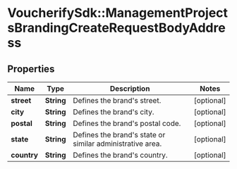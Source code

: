 # VoucherifySdk::ManagementProjectsBrandingCreateRequestBodyAddress

## Properties

| Name | Type | Description | Notes |
| ---- | ---- | ----------- | ----- |
| **street** | **String** | Defines the brand&#39;s street. | [optional] |
| **city** | **String** | Defines the brand&#39;s city. | [optional] |
| **postal** | **String** | Defines the brand&#39;s postal code. | [optional] |
| **state** | **String** | Defines the brand&#39;s state or similar administrative area. | [optional] |
| **country** | **String** | Defines the brand&#39;s country. | [optional] |

